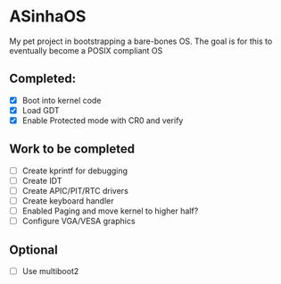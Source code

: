 # ASinhaOS

My pet project in bootstrapping a bare-bones OS. The goal is for this to eventually become a POSIX compliant OS

## Completed:
- [X] Boot into kernel code
- [X] Load GDT
- [X] Enable Protected mode with CR0 and verify 

## Work to be completed
- [ ] Create kprintf for debugging
- [ ] Create IDT
- [ ] Create APIC/PIT/RTC drivers
- [ ] Create keyboard handler
- [ ] Enabled Paging and move kernel to higher half?
- [ ] Configure VGA/VESA graphics

## Optional
- [ ] Use multiboot2
